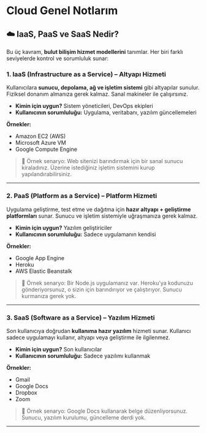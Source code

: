# Cloud Genel Notlarım

## ☁️ IaaS, PaaS ve SaaS Nedir?

Bu üç kavram, **bulut bilişim hizmet modellerini** tanımlar. Her biri farklı seviyelerde kontrol ve sorumluluk sunar:

### 1. **IaaS (Infrastructure as a Service) – Altyapı Hizmeti**

Kullanıcılara **sunucu, depolama, ağ ve işletim sistemi** gibi altyapılar sunulur. Fiziksel donanım almanıza gerek kalmaz. Sanal makineler ile çalışırsınız.

- **Kimin için uygun?** Sistem yöneticileri, DevOps ekipleri
- **Kullanıcının sorumluluğu:** Uygulama, veritabanı, yazılım güncellemeleri

**Örnekler:**

- Amazon EC2 (AWS)
- Microsoft Azure VM
- Google Compute Engine

> 🎯 Örnek senaryo: Web sitenizi barındırmak için bir sanal sunucu kiraladınız. Üzerine istediğiniz işletim sistemini kurup yapılandırabilirsiniz.

---

### 2. **PaaS (Platform as a Service) – Platform Hizmeti**

Uygulama geliştirme, test etme ve dağıtma için **hazır altyapı + geliştirme platformları** sunar. Sunucu ve işletim sistemiyle uğraşmanıza gerek kalmaz.

- **Kimin için uygun?** Yazılım geliştiriciler
- **Kullanıcının sorumluluğu:** Sadece uygulamanın kendisi

**Örnekler:**

- Google App Engine
- Heroku
- AWS Elastic Beanstalk

> 🎯 Örnek senaryo: Bir Node.js uygulamanız var. Heroku’ya kodunuzu gönderiyorsunuz, o sizin için barındırıyor ve çalıştırıyor. Sunucu kurmanıza gerek yok.

---

### 3. **SaaS (Software as a Service) – Yazılım Hizmeti**

Son kullanıcıya doğrudan **kullanıma hazır yazılım** hizmeti sunar. Kullanıcı sadece uygulamayı kullanır, altyapı veya geliştirme ile ilgilenmez.

- **Kimin için uygun?** Son kullanıcılar
- **Kullanıcının sorumluluğu:** Sadece yazılımı kullanmak

**Örnekler:**

- Gmail
- Google Docs
- Dropbox
- Zoom

> 🎯 Örnek senaryo: Google Docs kullanarak belge düzenliyorsunuz. Sunucu, yazılım kurulumu, güncelleme derdi yok.

---
